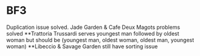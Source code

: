 # BF3
Duplication issue solved.
Jade Garden & Cafe Deux Magots problems solved
**Trattoria Trussardi serves youngest man followed by oldest woman but should be (youngest man, oldest woman, oldest man, youngest woman)
**Libeccio & Savage Garden still have sorting issue
